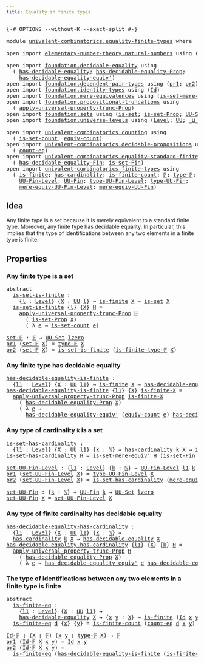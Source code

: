 ```yaml
---
title: Equality in finite types
---
```


<pre class="Agda"><a id="50" class="Symbol">{-#</a> <a id="54" class="Keyword">OPTIONS</a> <a id="62" class="Pragma">--without-K</a> <a id="74" class="Pragma">--exact-split</a> <a id="88" class="Symbol">#-}</a>

<a id="93" class="Keyword">module</a> <a id="100" href="univalent-combinatorics.equality-finite-types.html" class="Module">univalent-combinatorics.equality-finite-types</a> <a id="146" class="Keyword">where</a>

<a id="153" class="Keyword">open</a> <a id="158" class="Keyword">import</a> <a id="165" href="elementary-number-theory.natural-numbers.html" class="Module">elementary-number-theory.natural-numbers</a> <a id="206" class="Keyword">using</a> <a id="212" class="Symbol">(</a><a id="213" href="elementary-number-theory.natural-numbers.html#1444" class="Datatype">ℕ</a><a id="214" class="Symbol">)</a>

<a id="217" class="Keyword">open</a> <a id="222" class="Keyword">import</a> <a id="229" href="foundation.decidable-equality.html" class="Module">foundation.decidable-equality</a> <a id="259" class="Keyword">using</a>
  <a id="267" class="Symbol">(</a> <a id="269" href="foundation.decidable-equality.html#1785" class="Function">has-decidable-equality</a><a id="291" class="Symbol">;</a> <a id="293" href="foundation.decidable-equality.html#7766" class="Function">has-decidable-equality-Prop</a><a id="320" class="Symbol">;</a>
    <a id="326" href="foundation.decidable-equality.html#4811" class="Function">has-decidable-equality-equiv&#39;</a><a id="355" class="Symbol">)</a>
<a id="357" class="Keyword">open</a> <a id="362" class="Keyword">import</a> <a id="369" href="foundation.dependent-pair-types.html" class="Module">foundation.dependent-pair-types</a> <a id="401" class="Keyword">using</a> <a id="407" class="Symbol">(</a><a id="408" href="foundation-core.dependent-pair-types.html#592" class="Field">pr1</a><a id="411" class="Symbol">;</a> <a id="413" href="foundation-core.dependent-pair-types.html#604" class="Field">pr2</a><a id="416" class="Symbol">)</a>
<a id="418" class="Keyword">open</a> <a id="423" class="Keyword">import</a> <a id="430" href="foundation.identity-types.html" class="Module">foundation.identity-types</a> <a id="456" class="Keyword">using</a> <a id="462" class="Symbol">(</a><a id="463" href="foundation-core.identity-types.html#641" class="Datatype">Id</a><a id="465" class="Symbol">)</a>
<a id="467" class="Keyword">open</a> <a id="472" class="Keyword">import</a> <a id="479" href="foundation.mere-equivalences.html" class="Module">foundation.mere-equivalences</a> <a id="508" class="Keyword">using</a> <a id="514" class="Symbol">(</a><a id="515" href="foundation.mere-equivalences.html#3465" class="Function">is-set-mere-equiv&#39;</a><a id="533" class="Symbol">)</a>
<a id="535" class="Keyword">open</a> <a id="540" class="Keyword">import</a> <a id="547" href="foundation.propositional-truncations.html" class="Module">foundation.propositional-truncations</a> <a id="584" class="Keyword">using</a>
  <a id="592" class="Symbol">(</a> <a id="594" href="foundation.propositional-truncations.html#5581" class="Function">apply-universal-property-trunc-Prop</a><a id="629" class="Symbol">)</a>
<a id="631" class="Keyword">open</a> <a id="636" class="Keyword">import</a> <a id="643" href="foundation.sets.html" class="Module">foundation.sets</a> <a id="659" class="Keyword">using</a> <a id="665" class="Symbol">(</a><a id="666" href="foundation-core.sets.html#1099" class="Function">is-set</a><a id="672" class="Symbol">;</a> <a id="674" href="foundation.sets.html#2150" class="Function">is-set-Prop</a><a id="685" class="Symbol">;</a> <a id="687" href="foundation-core.sets.html#1177" class="Function">UU-Set</a><a id="693" class="Symbol">)</a>
<a id="695" class="Keyword">open</a> <a id="700" class="Keyword">import</a> <a id="707" href="foundation.universe-levels.html" class="Module">foundation.universe-levels</a> <a id="734" class="Keyword">using</a> <a id="740" class="Symbol">(</a><a id="741" href="Agda.Primitive.html#597" class="Postulate">Level</a><a id="746" class="Symbol">;</a> <a id="748" href="foundation-core.universe-levels.html#222" class="Primitive">UU</a><a id="750" class="Symbol">;</a> <a id="752" href="Agda.Primitive.html#810" class="Primitive Operator">_⊔_</a><a id="755" class="Symbol">;</a> <a id="757" href="Agda.Primitive.html#764" class="Primitive">lzero</a><a id="762" class="Symbol">)</a>

<a id="765" class="Keyword">open</a> <a id="770" class="Keyword">import</a> <a id="777" href="univalent-combinatorics.counting.html" class="Module">univalent-combinatorics.counting</a> <a id="810" class="Keyword">using</a>
  <a id="818" class="Symbol">(</a> <a id="820" href="univalent-combinatorics.counting.html#2336" class="Function">is-set-count</a><a id="832" class="Symbol">;</a> <a id="834" href="univalent-combinatorics.counting.html#1956" class="Function">equiv-count</a><a id="845" class="Symbol">)</a>
<a id="847" class="Keyword">open</a> <a id="852" class="Keyword">import</a> <a id="859" href="univalent-combinatorics.decidable-propositions.html" class="Module">univalent-combinatorics.decidable-propositions</a> <a id="906" class="Keyword">using</a>
  <a id="914" class="Symbol">(</a> <a id="916" href="univalent-combinatorics.decidable-propositions.html#2360" class="Function">count-eq</a><a id="924" class="Symbol">)</a>
<a id="926" class="Keyword">open</a> <a id="931" class="Keyword">import</a> <a id="938" href="univalent-combinatorics.equality-standard-finite-types.html" class="Module">univalent-combinatorics.equality-standard-finite-types</a> <a id="993" class="Keyword">using</a>
  <a id="1001" class="Symbol">(</a> <a id="1003" href="univalent-combinatorics.equality-standard-finite-types.html#2796" class="Function">has-decidable-equality-Fin</a><a id="1029" class="Symbol">;</a> <a id="1031" href="univalent-combinatorics.equality-standard-finite-types.html#3536" class="Function">is-set-Fin</a><a id="1041" class="Symbol">)</a>
<a id="1043" class="Keyword">open</a> <a id="1048" class="Keyword">import</a> <a id="1055" href="univalent-combinatorics.finite-types.html" class="Module">univalent-combinatorics.finite-types</a> <a id="1092" class="Keyword">using</a>
  <a id="1100" class="Symbol">(</a> <a id="1102" href="univalent-combinatorics.finite-types.html#3664" class="Function">is-finite</a><a id="1111" class="Symbol">;</a> <a id="1113" href="univalent-combinatorics.finite-types.html#4392" class="Function">has-cardinality</a><a id="1128" class="Symbol">;</a> <a id="1130" href="univalent-combinatorics.finite-types.html#3903" class="Function">is-finite-count</a><a id="1145" class="Symbol">;</a> <a id="1147" href="univalent-combinatorics.finite-types.html#4055" class="Function">𝔽</a><a id="1148" class="Symbol">;</a> <a id="1150" href="univalent-combinatorics.finite-types.html#4103" class="Function">type-𝔽</a><a id="1156" class="Symbol">;</a> <a id="1158" href="univalent-combinatorics.finite-types.html#4154" class="Function">is-finite-type-𝔽</a><a id="1174" class="Symbol">;</a>
    <a id="1180" href="univalent-combinatorics.finite-types.html#4569" class="Function">UU-Fin-Level</a><a id="1192" class="Symbol">;</a> <a id="1194" href="univalent-combinatorics.finite-types.html#5010" class="Function">UU-Fin</a><a id="1200" class="Symbol">;</a> <a id="1202" href="univalent-combinatorics.finite-types.html#4664" class="Function">type-UU-Fin-Level</a><a id="1219" class="Symbol">;</a> <a id="1221" href="univalent-combinatorics.finite-types.html#5072" class="Function">type-UU-Fin</a><a id="1232" class="Symbol">;</a>
    <a id="1238" href="univalent-combinatorics.finite-types.html#4770" class="Function">mere-equiv-UU-Fin-Level</a><a id="1261" class="Symbol">;</a> <a id="1263" href="univalent-combinatorics.finite-types.html#5150" class="Function">mere-equiv-UU-Fin</a><a id="1280" class="Symbol">)</a>
</pre>
## Idea

Any finite type is a set because it is merely equivalent to a standard finite type. Moreover, any finite type has decidable equality. In particular, this implies that the type of identifications between any two elements in a finite type is finite.

## Properties

### Any finite type is a set

<pre class="Agda"><a id="1598" class="Keyword">abstract</a>
  <a id="is-set-is-finite"></a><a id="1609" href="univalent-combinatorics.equality-finite-types.html#1609" class="Function">is-set-is-finite</a> <a id="1626" class="Symbol">:</a>
    <a id="1632" class="Symbol">{</a><a id="1633" href="univalent-combinatorics.equality-finite-types.html#1633" class="Bound">l</a> <a id="1635" class="Symbol">:</a> <a id="1637" href="Agda.Primitive.html#597" class="Postulate">Level</a><a id="1642" class="Symbol">}</a> <a id="1644" class="Symbol">{</a><a id="1645" href="univalent-combinatorics.equality-finite-types.html#1645" class="Bound">X</a> <a id="1647" class="Symbol">:</a> <a id="1649" href="foundation-core.universe-levels.html#222" class="Primitive">UU</a> <a id="1652" href="univalent-combinatorics.equality-finite-types.html#1633" class="Bound">l</a><a id="1653" class="Symbol">}</a> <a id="1655" class="Symbol">→</a> <a id="1657" href="univalent-combinatorics.finite-types.html#3664" class="Function">is-finite</a> <a id="1667" href="univalent-combinatorics.equality-finite-types.html#1645" class="Bound">X</a> <a id="1669" class="Symbol">→</a> <a id="1671" href="foundation-core.sets.html#1099" class="Function">is-set</a> <a id="1678" href="univalent-combinatorics.equality-finite-types.html#1645" class="Bound">X</a>
  <a id="1682" href="univalent-combinatorics.equality-finite-types.html#1609" class="Function">is-set-is-finite</a> <a id="1699" class="Symbol">{</a><a id="1700" href="univalent-combinatorics.equality-finite-types.html#1700" class="Bound">l</a><a id="1701" class="Symbol">}</a> <a id="1703" class="Symbol">{</a><a id="1704" href="univalent-combinatorics.equality-finite-types.html#1704" class="Bound">X</a><a id="1705" class="Symbol">}</a> <a id="1707" href="univalent-combinatorics.equality-finite-types.html#1707" class="Bound">H</a> <a id="1709" class="Symbol">=</a>
    <a id="1715" href="foundation.propositional-truncations.html#5581" class="Function">apply-universal-property-trunc-Prop</a> <a id="1751" href="univalent-combinatorics.equality-finite-types.html#1707" class="Bound">H</a>
      <a id="1759" class="Symbol">(</a> <a id="1761" href="foundation.sets.html#2150" class="Function">is-set-Prop</a> <a id="1773" href="univalent-combinatorics.equality-finite-types.html#1704" class="Bound">X</a><a id="1774" class="Symbol">)</a>
      <a id="1782" class="Symbol">(</a> <a id="1784" class="Symbol">λ</a> <a id="1786" href="univalent-combinatorics.equality-finite-types.html#1786" class="Bound">e</a> <a id="1788" class="Symbol">→</a> <a id="1790" href="univalent-combinatorics.counting.html#2336" class="Function">is-set-count</a> <a id="1803" href="univalent-combinatorics.equality-finite-types.html#1786" class="Bound">e</a><a id="1804" class="Symbol">)</a>

<a id="set-𝔽"></a><a id="1807" href="univalent-combinatorics.equality-finite-types.html#1807" class="Function">set-𝔽</a> <a id="1813" class="Symbol">:</a> <a id="1815" href="univalent-combinatorics.finite-types.html#4055" class="Function">𝔽</a> <a id="1817" class="Symbol">→</a> <a id="1819" href="foundation-core.sets.html#1177" class="Function">UU-Set</a> <a id="1826" href="Agda.Primitive.html#764" class="Primitive">lzero</a>
<a id="1832" href="foundation-core.dependent-pair-types.html#592" class="Field">pr1</a> <a id="1836" class="Symbol">(</a><a id="1837" href="univalent-combinatorics.equality-finite-types.html#1807" class="Function">set-𝔽</a> <a id="1843" href="univalent-combinatorics.equality-finite-types.html#1843" class="Bound">X</a><a id="1844" class="Symbol">)</a> <a id="1846" class="Symbol">=</a> <a id="1848" href="univalent-combinatorics.finite-types.html#4103" class="Function">type-𝔽</a> <a id="1855" href="univalent-combinatorics.equality-finite-types.html#1843" class="Bound">X</a>
<a id="1857" href="foundation-core.dependent-pair-types.html#604" class="Field">pr2</a> <a id="1861" class="Symbol">(</a><a id="1862" href="univalent-combinatorics.equality-finite-types.html#1807" class="Function">set-𝔽</a> <a id="1868" href="univalent-combinatorics.equality-finite-types.html#1868" class="Bound">X</a><a id="1869" class="Symbol">)</a> <a id="1871" class="Symbol">=</a> <a id="1873" href="univalent-combinatorics.equality-finite-types.html#1609" class="Function">is-set-is-finite</a> <a id="1890" class="Symbol">(</a><a id="1891" href="univalent-combinatorics.finite-types.html#4154" class="Function">is-finite-type-𝔽</a> <a id="1908" href="univalent-combinatorics.equality-finite-types.html#1868" class="Bound">X</a><a id="1909" class="Symbol">)</a>
</pre>
### Any finite type has decidable equality

<pre class="Agda"><a id="has-decidable-equality-is-finite"></a><a id="1968" href="univalent-combinatorics.equality-finite-types.html#1968" class="Function">has-decidable-equality-is-finite</a> <a id="2001" class="Symbol">:</a>
  <a id="2005" class="Symbol">{</a><a id="2006" href="univalent-combinatorics.equality-finite-types.html#2006" class="Bound">l1</a> <a id="2009" class="Symbol">:</a> <a id="2011" href="Agda.Primitive.html#597" class="Postulate">Level</a><a id="2016" class="Symbol">}</a> <a id="2018" class="Symbol">{</a><a id="2019" href="univalent-combinatorics.equality-finite-types.html#2019" class="Bound">X</a> <a id="2021" class="Symbol">:</a> <a id="2023" href="foundation-core.universe-levels.html#222" class="Primitive">UU</a> <a id="2026" href="univalent-combinatorics.equality-finite-types.html#2006" class="Bound">l1</a><a id="2028" class="Symbol">}</a> <a id="2030" class="Symbol">→</a> <a id="2032" href="univalent-combinatorics.finite-types.html#3664" class="Function">is-finite</a> <a id="2042" href="univalent-combinatorics.equality-finite-types.html#2019" class="Bound">X</a> <a id="2044" class="Symbol">→</a> <a id="2046" href="foundation.decidable-equality.html#1785" class="Function">has-decidable-equality</a> <a id="2069" href="univalent-combinatorics.equality-finite-types.html#2019" class="Bound">X</a>
<a id="2071" href="univalent-combinatorics.equality-finite-types.html#1968" class="Function">has-decidable-equality-is-finite</a> <a id="2104" class="Symbol">{</a><a id="2105" href="univalent-combinatorics.equality-finite-types.html#2105" class="Bound">l1</a><a id="2107" class="Symbol">}</a> <a id="2109" class="Symbol">{</a><a id="2110" href="univalent-combinatorics.equality-finite-types.html#2110" class="Bound">X</a><a id="2111" class="Symbol">}</a> <a id="2113" href="univalent-combinatorics.equality-finite-types.html#2113" class="Bound">is-finite-X</a> <a id="2125" class="Symbol">=</a>
  <a id="2129" href="foundation.propositional-truncations.html#5581" class="Function">apply-universal-property-trunc-Prop</a> <a id="2165" href="univalent-combinatorics.equality-finite-types.html#2113" class="Bound">is-finite-X</a>
    <a id="2181" class="Symbol">(</a> <a id="2183" href="foundation.decidable-equality.html#7766" class="Function">has-decidable-equality-Prop</a> <a id="2211" href="univalent-combinatorics.equality-finite-types.html#2110" class="Bound">X</a><a id="2212" class="Symbol">)</a>
    <a id="2218" class="Symbol">(</a> <a id="2220" class="Symbol">λ</a> <a id="2222" href="univalent-combinatorics.equality-finite-types.html#2222" class="Bound">e</a> <a id="2224" class="Symbol">→</a>
      <a id="2232" href="foundation.decidable-equality.html#4811" class="Function">has-decidable-equality-equiv&#39;</a> <a id="2262" class="Symbol">(</a><a id="2263" href="univalent-combinatorics.counting.html#1956" class="Function">equiv-count</a> <a id="2275" href="univalent-combinatorics.equality-finite-types.html#2222" class="Bound">e</a><a id="2276" class="Symbol">)</a> <a id="2278" href="univalent-combinatorics.equality-standard-finite-types.html#2796" class="Function">has-decidable-equality-Fin</a><a id="2304" class="Symbol">)</a>
</pre>
### Any type of cardinality `k` is a set

<pre class="Agda"><a id="is-set-has-cardinality"></a><a id="2361" href="univalent-combinatorics.equality-finite-types.html#2361" class="Function">is-set-has-cardinality</a> <a id="2384" class="Symbol">:</a>
  <a id="2388" class="Symbol">{</a><a id="2389" href="univalent-combinatorics.equality-finite-types.html#2389" class="Bound">l1</a> <a id="2392" class="Symbol">:</a> <a id="2394" href="Agda.Primitive.html#597" class="Postulate">Level</a><a id="2399" class="Symbol">}</a> <a id="2401" class="Symbol">{</a><a id="2402" href="univalent-combinatorics.equality-finite-types.html#2402" class="Bound">X</a> <a id="2404" class="Symbol">:</a> <a id="2406" href="foundation-core.universe-levels.html#222" class="Primitive">UU</a> <a id="2409" href="univalent-combinatorics.equality-finite-types.html#2389" class="Bound">l1</a><a id="2411" class="Symbol">}</a> <a id="2413" class="Symbol">{</a><a id="2414" href="univalent-combinatorics.equality-finite-types.html#2414" class="Bound">k</a> <a id="2416" class="Symbol">:</a> <a id="2418" href="elementary-number-theory.natural-numbers.html#1444" class="Datatype">ℕ</a><a id="2419" class="Symbol">}</a> <a id="2421" class="Symbol">→</a> <a id="2423" href="univalent-combinatorics.finite-types.html#4392" class="Function">has-cardinality</a> <a id="2439" href="univalent-combinatorics.equality-finite-types.html#2414" class="Bound">k</a> <a id="2441" href="univalent-combinatorics.equality-finite-types.html#2402" class="Bound">X</a> <a id="2443" class="Symbol">→</a> <a id="2445" href="foundation-core.sets.html#1099" class="Function">is-set</a> <a id="2452" href="univalent-combinatorics.equality-finite-types.html#2402" class="Bound">X</a>
<a id="2454" href="univalent-combinatorics.equality-finite-types.html#2361" class="Function">is-set-has-cardinality</a> <a id="2477" href="univalent-combinatorics.equality-finite-types.html#2477" class="Bound">H</a> <a id="2479" class="Symbol">=</a> <a id="2481" href="foundation.mere-equivalences.html#3465" class="Function">is-set-mere-equiv&#39;</a> <a id="2500" href="univalent-combinatorics.equality-finite-types.html#2477" class="Bound">H</a> <a id="2502" class="Symbol">(</a><a id="2503" href="univalent-combinatorics.equality-standard-finite-types.html#3536" class="Function">is-set-Fin</a> <a id="2514" class="Symbol">_)</a>

<a id="set-UU-Fin-Level"></a><a id="2518" href="univalent-combinatorics.equality-finite-types.html#2518" class="Function">set-UU-Fin-Level</a> <a id="2535" class="Symbol">:</a> <a id="2537" class="Symbol">{</a><a id="2538" href="univalent-combinatorics.equality-finite-types.html#2538" class="Bound">l1</a> <a id="2541" class="Symbol">:</a> <a id="2543" href="Agda.Primitive.html#597" class="Postulate">Level</a><a id="2548" class="Symbol">}</a> <a id="2550" class="Symbol">{</a><a id="2551" href="univalent-combinatorics.equality-finite-types.html#2551" class="Bound">k</a> <a id="2553" class="Symbol">:</a> <a id="2555" href="elementary-number-theory.natural-numbers.html#1444" class="Datatype">ℕ</a><a id="2556" class="Symbol">}</a> <a id="2558" class="Symbol">→</a> <a id="2560" href="univalent-combinatorics.finite-types.html#4569" class="Function">UU-Fin-Level</a> <a id="2573" href="univalent-combinatorics.equality-finite-types.html#2538" class="Bound">l1</a> <a id="2576" href="univalent-combinatorics.equality-finite-types.html#2551" class="Bound">k</a> <a id="2578" class="Symbol">→</a> <a id="2580" href="foundation-core.sets.html#1177" class="Function">UU-Set</a> <a id="2587" href="univalent-combinatorics.equality-finite-types.html#2538" class="Bound">l1</a>
<a id="2590" href="foundation-core.dependent-pair-types.html#592" class="Field">pr1</a> <a id="2594" class="Symbol">(</a><a id="2595" href="univalent-combinatorics.equality-finite-types.html#2518" class="Function">set-UU-Fin-Level</a> <a id="2612" href="univalent-combinatorics.equality-finite-types.html#2612" class="Bound">X</a><a id="2613" class="Symbol">)</a> <a id="2615" class="Symbol">=</a> <a id="2617" href="univalent-combinatorics.finite-types.html#4664" class="Function">type-UU-Fin-Level</a> <a id="2635" href="univalent-combinatorics.equality-finite-types.html#2612" class="Bound">X</a>
<a id="2637" href="foundation-core.dependent-pair-types.html#604" class="Field">pr2</a> <a id="2641" class="Symbol">(</a><a id="2642" href="univalent-combinatorics.equality-finite-types.html#2518" class="Function">set-UU-Fin-Level</a> <a id="2659" href="univalent-combinatorics.equality-finite-types.html#2659" class="Bound">X</a><a id="2660" class="Symbol">)</a> <a id="2662" class="Symbol">=</a> <a id="2664" href="univalent-combinatorics.equality-finite-types.html#2361" class="Function">is-set-has-cardinality</a> <a id="2687" class="Symbol">(</a><a id="2688" href="univalent-combinatorics.finite-types.html#4770" class="Function">mere-equiv-UU-Fin-Level</a> <a id="2712" href="univalent-combinatorics.equality-finite-types.html#2659" class="Bound">X</a><a id="2713" class="Symbol">)</a>

<a id="set-UU-Fin"></a><a id="2716" href="univalent-combinatorics.equality-finite-types.html#2716" class="Function">set-UU-Fin</a> <a id="2727" class="Symbol">:</a> <a id="2729" class="Symbol">{</a><a id="2730" href="univalent-combinatorics.equality-finite-types.html#2730" class="Bound">k</a> <a id="2732" class="Symbol">:</a> <a id="2734" href="elementary-number-theory.natural-numbers.html#1444" class="Datatype">ℕ</a><a id="2735" class="Symbol">}</a> <a id="2737" class="Symbol">→</a> <a id="2739" href="univalent-combinatorics.finite-types.html#5010" class="Function">UU-Fin</a> <a id="2746" href="univalent-combinatorics.equality-finite-types.html#2730" class="Bound">k</a> <a id="2748" class="Symbol">→</a> <a id="2750" href="foundation-core.sets.html#1177" class="Function">UU-Set</a> <a id="2757" href="Agda.Primitive.html#764" class="Primitive">lzero</a>
<a id="2763" href="univalent-combinatorics.equality-finite-types.html#2716" class="Function">set-UU-Fin</a> <a id="2774" href="univalent-combinatorics.equality-finite-types.html#2774" class="Bound">X</a> <a id="2776" class="Symbol">=</a> <a id="2778" href="univalent-combinatorics.equality-finite-types.html#2518" class="Function">set-UU-Fin-Level</a> <a id="2795" href="univalent-combinatorics.equality-finite-types.html#2774" class="Bound">X</a>
</pre>
### Any type of finite cardinality has decidable equality

<pre class="Agda"><a id="has-decidable-equality-has-cardinality"></a><a id="2869" href="univalent-combinatorics.equality-finite-types.html#2869" class="Function">has-decidable-equality-has-cardinality</a> <a id="2908" class="Symbol">:</a>
  <a id="2912" class="Symbol">{</a><a id="2913" href="univalent-combinatorics.equality-finite-types.html#2913" class="Bound">l1</a> <a id="2916" class="Symbol">:</a> <a id="2918" href="Agda.Primitive.html#597" class="Postulate">Level</a><a id="2923" class="Symbol">}</a> <a id="2925" class="Symbol">{</a><a id="2926" href="univalent-combinatorics.equality-finite-types.html#2926" class="Bound">X</a> <a id="2928" class="Symbol">:</a> <a id="2930" href="foundation-core.universe-levels.html#222" class="Primitive">UU</a> <a id="2933" href="univalent-combinatorics.equality-finite-types.html#2913" class="Bound">l1</a><a id="2935" class="Symbol">}</a> <a id="2937" class="Symbol">{</a><a id="2938" href="univalent-combinatorics.equality-finite-types.html#2938" class="Bound">k</a> <a id="2940" class="Symbol">:</a> <a id="2942" href="elementary-number-theory.natural-numbers.html#1444" class="Datatype">ℕ</a><a id="2943" class="Symbol">}</a> <a id="2945" class="Symbol">→</a>
  <a id="2949" href="univalent-combinatorics.finite-types.html#4392" class="Function">has-cardinality</a> <a id="2965" href="univalent-combinatorics.equality-finite-types.html#2938" class="Bound">k</a> <a id="2967" href="univalent-combinatorics.equality-finite-types.html#2926" class="Bound">X</a> <a id="2969" class="Symbol">→</a> <a id="2971" href="foundation.decidable-equality.html#1785" class="Function">has-decidable-equality</a> <a id="2994" href="univalent-combinatorics.equality-finite-types.html#2926" class="Bound">X</a>
<a id="2996" href="univalent-combinatorics.equality-finite-types.html#2869" class="Function">has-decidable-equality-has-cardinality</a> <a id="3035" class="Symbol">{</a><a id="3036" href="univalent-combinatorics.equality-finite-types.html#3036" class="Bound">l1</a><a id="3038" class="Symbol">}</a> <a id="3040" class="Symbol">{</a><a id="3041" href="univalent-combinatorics.equality-finite-types.html#3041" class="Bound">X</a><a id="3042" class="Symbol">}</a> <a id="3044" class="Symbol">{</a><a id="3045" href="univalent-combinatorics.equality-finite-types.html#3045" class="Bound">k</a><a id="3046" class="Symbol">}</a> <a id="3048" href="univalent-combinatorics.equality-finite-types.html#3048" class="Bound">H</a> <a id="3050" class="Symbol">=</a>
  <a id="3054" href="foundation.propositional-truncations.html#5581" class="Function">apply-universal-property-trunc-Prop</a> <a id="3090" href="univalent-combinatorics.equality-finite-types.html#3048" class="Bound">H</a>
    <a id="3096" class="Symbol">(</a> <a id="3098" href="foundation.decidable-equality.html#7766" class="Function">has-decidable-equality-Prop</a> <a id="3126" href="univalent-combinatorics.equality-finite-types.html#3041" class="Bound">X</a><a id="3127" class="Symbol">)</a>
    <a id="3133" class="Symbol">(</a> <a id="3135" class="Symbol">λ</a> <a id="3137" href="univalent-combinatorics.equality-finite-types.html#3137" class="Bound">e</a> <a id="3139" class="Symbol">→</a> <a id="3141" href="foundation.decidable-equality.html#4811" class="Function">has-decidable-equality-equiv&#39;</a> <a id="3171" href="univalent-combinatorics.equality-finite-types.html#3137" class="Bound">e</a> <a id="3173" href="univalent-combinatorics.equality-standard-finite-types.html#2796" class="Function">has-decidable-equality-Fin</a><a id="3199" class="Symbol">)</a>
</pre>
### The type of identifications between any two elements in a finite type is finite

<pre class="Agda"><a id="3299" class="Keyword">abstract</a>
  <a id="is-finite-eq"></a><a id="3310" href="univalent-combinatorics.equality-finite-types.html#3310" class="Function">is-finite-eq</a> <a id="3323" class="Symbol">:</a>
    <a id="3329" class="Symbol">{</a><a id="3330" href="univalent-combinatorics.equality-finite-types.html#3330" class="Bound">l1</a> <a id="3333" class="Symbol">:</a> <a id="3335" href="Agda.Primitive.html#597" class="Postulate">Level</a><a id="3340" class="Symbol">}</a> <a id="3342" class="Symbol">{</a><a id="3343" href="univalent-combinatorics.equality-finite-types.html#3343" class="Bound">X</a> <a id="3345" class="Symbol">:</a> <a id="3347" href="foundation-core.universe-levels.html#222" class="Primitive">UU</a> <a id="3350" href="univalent-combinatorics.equality-finite-types.html#3330" class="Bound">l1</a><a id="3352" class="Symbol">}</a> <a id="3354" class="Symbol">→</a>
    <a id="3360" href="foundation.decidable-equality.html#1785" class="Function">has-decidable-equality</a> <a id="3383" href="univalent-combinatorics.equality-finite-types.html#3343" class="Bound">X</a> <a id="3385" class="Symbol">→</a> <a id="3387" class="Symbol">{</a><a id="3388" href="univalent-combinatorics.equality-finite-types.html#3388" class="Bound">x</a> <a id="3390" href="univalent-combinatorics.equality-finite-types.html#3390" class="Bound">y</a> <a id="3392" class="Symbol">:</a> <a id="3394" href="univalent-combinatorics.equality-finite-types.html#3343" class="Bound">X</a><a id="3395" class="Symbol">}</a> <a id="3397" class="Symbol">→</a> <a id="3399" href="univalent-combinatorics.finite-types.html#3664" class="Function">is-finite</a> <a id="3409" class="Symbol">(</a><a id="3410" href="foundation-core.identity-types.html#641" class="Datatype">Id</a> <a id="3413" href="univalent-combinatorics.equality-finite-types.html#3388" class="Bound">x</a> <a id="3415" href="univalent-combinatorics.equality-finite-types.html#3390" class="Bound">y</a><a id="3416" class="Symbol">)</a>
  <a id="3420" href="univalent-combinatorics.equality-finite-types.html#3310" class="Function">is-finite-eq</a> <a id="3433" href="univalent-combinatorics.equality-finite-types.html#3433" class="Bound">d</a> <a id="3435" class="Symbol">{</a><a id="3436" href="univalent-combinatorics.equality-finite-types.html#3436" class="Bound">x</a><a id="3437" class="Symbol">}</a> <a id="3439" class="Symbol">{</a><a id="3440" href="univalent-combinatorics.equality-finite-types.html#3440" class="Bound">y</a><a id="3441" class="Symbol">}</a> <a id="3443" class="Symbol">=</a> <a id="3445" href="univalent-combinatorics.finite-types.html#3903" class="Function">is-finite-count</a> <a id="3461" class="Symbol">(</a><a id="3462" href="univalent-combinatorics.decidable-propositions.html#2360" class="Function">count-eq</a> <a id="3471" href="univalent-combinatorics.equality-finite-types.html#3433" class="Bound">d</a> <a id="3473" href="univalent-combinatorics.equality-finite-types.html#3436" class="Bound">x</a> <a id="3475" href="univalent-combinatorics.equality-finite-types.html#3440" class="Bound">y</a><a id="3476" class="Symbol">)</a>

<a id="Id-𝔽"></a><a id="3479" href="univalent-combinatorics.equality-finite-types.html#3479" class="Function">Id-𝔽</a> <a id="3484" class="Symbol">:</a> <a id="3486" class="Symbol">(</a><a id="3487" href="univalent-combinatorics.equality-finite-types.html#3487" class="Bound">X</a> <a id="3489" class="Symbol">:</a> <a id="3491" href="univalent-combinatorics.finite-types.html#4055" class="Function">𝔽</a><a id="3492" class="Symbol">)</a> <a id="3494" class="Symbol">(</a><a id="3495" href="univalent-combinatorics.equality-finite-types.html#3495" class="Bound">x</a> <a id="3497" href="univalent-combinatorics.equality-finite-types.html#3497" class="Bound">y</a> <a id="3499" class="Symbol">:</a> <a id="3501" href="univalent-combinatorics.finite-types.html#4103" class="Function">type-𝔽</a> <a id="3508" href="univalent-combinatorics.equality-finite-types.html#3487" class="Bound">X</a><a id="3509" class="Symbol">)</a> <a id="3511" class="Symbol">→</a> <a id="3513" href="univalent-combinatorics.finite-types.html#4055" class="Function">𝔽</a>
<a id="3515" href="foundation-core.dependent-pair-types.html#592" class="Field">pr1</a> <a id="3519" class="Symbol">(</a><a id="3520" href="univalent-combinatorics.equality-finite-types.html#3479" class="Function">Id-𝔽</a> <a id="3525" href="univalent-combinatorics.equality-finite-types.html#3525" class="Bound">X</a> <a id="3527" href="univalent-combinatorics.equality-finite-types.html#3527" class="Bound">x</a> <a id="3529" href="univalent-combinatorics.equality-finite-types.html#3529" class="Bound">y</a><a id="3530" class="Symbol">)</a> <a id="3532" class="Symbol">=</a> <a id="3534" href="foundation-core.identity-types.html#641" class="Datatype">Id</a> <a id="3537" href="univalent-combinatorics.equality-finite-types.html#3527" class="Bound">x</a> <a id="3539" href="univalent-combinatorics.equality-finite-types.html#3529" class="Bound">y</a>
<a id="3541" href="foundation-core.dependent-pair-types.html#604" class="Field">pr2</a> <a id="3545" class="Symbol">(</a><a id="3546" href="univalent-combinatorics.equality-finite-types.html#3479" class="Function">Id-𝔽</a> <a id="3551" href="univalent-combinatorics.equality-finite-types.html#3551" class="Bound">X</a> <a id="3553" href="univalent-combinatorics.equality-finite-types.html#3553" class="Bound">x</a> <a id="3555" href="univalent-combinatorics.equality-finite-types.html#3555" class="Bound">y</a><a id="3556" class="Symbol">)</a> <a id="3558" class="Symbol">=</a>
  <a id="3562" href="univalent-combinatorics.equality-finite-types.html#3310" class="Function">is-finite-eq</a> <a id="3575" class="Symbol">(</a><a id="3576" href="univalent-combinatorics.equality-finite-types.html#1968" class="Function">has-decidable-equality-is-finite</a> <a id="3609" class="Symbol">(</a><a id="3610" href="univalent-combinatorics.finite-types.html#4154" class="Function">is-finite-type-𝔽</a> <a id="3627" href="univalent-combinatorics.equality-finite-types.html#3551" class="Bound">X</a><a id="3628" class="Symbol">))</a>
</pre>